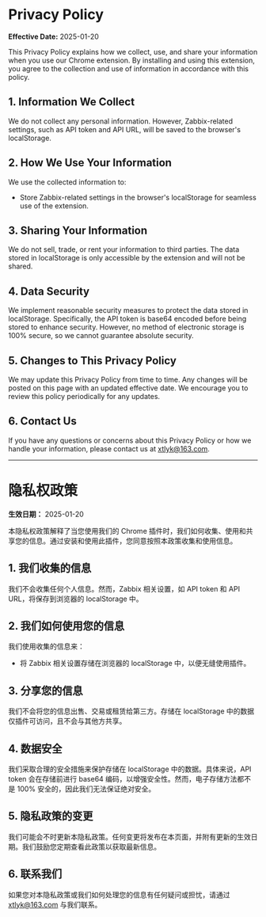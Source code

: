 # Privacy Policy

**Effective Date:** 2025-01-20

This Privacy Policy explains how we collect, use, and share your information when you use our Chrome extension. By installing and using this extension, you agree to the collection and use of information in accordance with this policy.

## 1. Information We Collect

We do not collect any personal information. However, Zabbix-related settings, such as API token and API URL, will be saved to the browser's localStorage.

## 2. How We Use Your Information

We use the collected information to:

- Store Zabbix-related settings in the browser's localStorage for seamless use of the extension.

## 3. Sharing Your Information

We do not sell, trade, or rent your information to third parties. The data stored in localStorage is only accessible by the extension and will not be shared.

## 4. Data Security

We implement reasonable security measures to protect the data stored in localStorage. Specifically, the API token is base64 encoded before being stored to enhance security. However, no method of electronic storage is 100% secure, so we cannot guarantee absolute security.

## 5. Changes to This Privacy Policy

We may update this Privacy Policy from time to time. Any changes will be posted on this page with an updated effective date. We encourage you to review this policy periodically for any updates.

## 6. Contact Us

If you have any questions or concerns about this Privacy Policy or how we handle your information, please contact us at [xtlyk@163.com](mailto:xtlyk@163.com).

---

# 隐私权政策

**生效日期：** 2025-01-20

本隐私权政策解释了当您使用我们的 Chrome 插件时，我们如何收集、使用和共享您的信息。通过安装和使用此插件，您同意按照本政策收集和使用信息。

## 1. 我们收集的信息

我们不会收集任何个人信息。然而，Zabbix 相关设置，如 API token 和 API URL，将保存到浏览器的 localStorage 中。

## 2. 我们如何使用您的信息

我们使用收集的信息来：

- 将 Zabbix 相关设置存储在浏览器的 localStorage 中，以便无缝使用插件。

## 3. 分享您的信息

我们不会将您的信息出售、交易或租赁给第三方。存储在 localStorage 中的数据仅插件可访问，且不会与其他方共享。

## 4. 数据安全

我们采取合理的安全措施来保护存储在 localStorage 中的数据。具体来说，API token 会在存储前进行 base64 编码，以增强安全性。然而，电子存储方法都不是 100% 安全的，因此我们无法保证绝对安全。

## 5. 隐私政策的变更

我们可能会不时更新本隐私政策。任何变更将发布在本页面，并附有更新的生效日期。我们鼓励您定期查看此政策以获取最新信息。

## 6. 联系我们

如果您对本隐私政策或我们如何处理您的信息有任何疑问或担忧，请通过 [xtlyk@163.com](mailto:xtlyk@163.com) 与我们联系。
